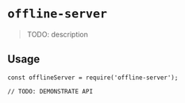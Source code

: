 # `offline-server`

> TODO: description

## Usage

```
const offlineServer = require('offline-server');

// TODO: DEMONSTRATE API
```
